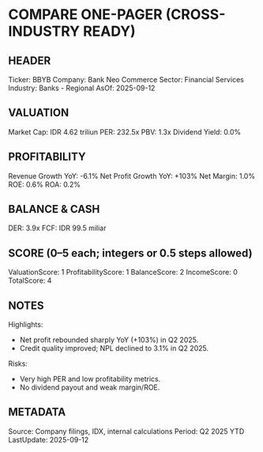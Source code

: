 # COMPARE ONE-PAGER (CROSS-INDUSTRY READY)

## HEADER
Ticker: BBYB
Company: Bank Neo Commerce
Sector: Financial Services
Industry: Banks - Regional
AsOf: 2025-09-12

## VALUATION
Market Cap: IDR 4.62 triliun
PER: 232.5x
PBV: 1.3x
Dividend Yield: 0.0%

## PROFITABILITY
Revenue Growth YoY: -6.1%
Net Profit Growth YoY: +103%
Net Margin: 1.0%
ROE: 0.6%
ROA: 0.2%

## BALANCE & CASH
DER: 3.9x
FCF: IDR 99.5 miliar

## SCORE (0–5 each; integers or 0.5 steps allowed)
ValuationScore: 1
ProfitabilityScore: 1
BalanceScore: 2
IncomeScore: 0
TotalScore: 4

## NOTES
Highlights:
- Net profit rebounded sharply YoY (+103%) in Q2 2025.
- Credit quality improved; NPL declined to 3.1% in Q2 2025.

Risks:
- Very high PER and low profitability metrics.
- No dividend payout and weak margin/ROE.

## METADATA
Source: Company filings, IDX, internal calculations
Period: Q2 2025 YTD
LastUpdate: 2025-09-12